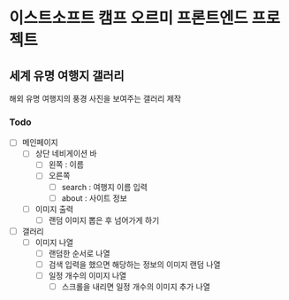 # 이스트소프트 캠프 오르미 프론트엔드 프로젝트
## 세계 유명 여행지 갤러리
해외 유명 여행지의 풍경 사진을 보여주는 갤러리 제작

### Todo
-[ ] 메인페이지
  - [ ] 상단 네비게이션 바
    - [ ] 왼쪽 : 이름
    - [ ] 오른쪽
      - [ ] search : 여행지 이름 입력
      - [ ] about : 사이트 정보
  - [ ] 이미지 출력
    - [ ] 랜덤 이미지 뽑은 후 넘어가게 하기

- [ ] 갤러리
  - [ ] 이미지 나열
    - [ ] 랜덤한 순서로 나열
    - [ ] 검색 입력을 했으면 해당하는 정보의 이미지 랜덤 나열
    - [ ] 일정 개수의 이미지 나열
      - [ ] 스크롤을 내리면 일정 개수의 이미지 추가 나열
